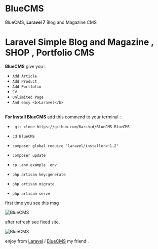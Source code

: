 # BlueCMS
 BlueCMS, <b>Laravel 7</b> Blog and Magazine CMS<br>
 
 <h1><b>Laravel</b> Simple Blog and Magazine , SHOP , Portfolio CMS </h1>
 
 
 
<b>BlueCMS</b> give you :

* `Add Article`
* `Add Product`
* `Add Portfolio` 
* `CV` 
* `Unlimited Page` 
* `And easy <b>Laravel</b>` 
<br>
<b>For Install BlueCMS</b> add this commend to your terminal  :

* ` git clone https://github.com/6arshid/BlueCMS BlueCMS`

* `cd BlueCMS`

* `composer global require "laravel/installer=~1.2"`

* `composer update`

* `cp .env.example .env`

* `php artisan key:generate`

* `php artisan migrate`

* `php artisan serve`

first time you see this msg

![BlueCMS](public/uploads/blue0.jpg)

after refresh see fixed site.

![BlueCMS](public/uploads/blue1.jpg)

enjoy from [Laravel](https://github.com/laravel/laravel)  /
[BlueCMS](https://github.com/01mrlast/BlueCMS)
 my friend .







